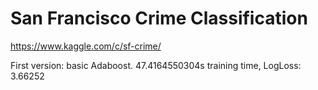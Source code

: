 San Francisco Crime Classification
==================================

https://www.kaggle.com/c/sf-crime/

First version: basic Adaboost. 47.4164550304s training time, LogLoss: 3.66252
